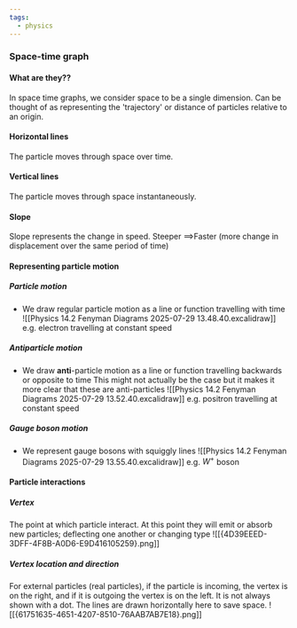 ```yaml
---
tags:
  - physics
---
```

### Space-time graph 
#### What are they??
In space time graphs, we consider space to be a single dimension. 
	Can be thought of as representing the 'trajectory' or distance of particles relative to an origin. 
#### Horizontal lines
The particle moves through space over time. 
#### Vertical lines
The particle moves through space instantaneously.
#### Slope
Slope represents the change in speed. 
	Steeper $\implies$Faster
	(more change in displacement over the same period of time)

#### Representing particle motion
##### Particle motion
- We draw regular particle motion as a line or function travelling with time
![[Physics 14.2 Fenyman Diagrams 2025-07-29 13.48.40.excalidraw]]
e.g. electron travelling at constant speed

##### Antiparticle motion
- We draw **anti**-particle motion as a line or function travelling backwards or opposite to time
	This might not actually be the case but it makes it more clear that these are anti-particles
![[Physics 14.2 Fenyman Diagrams 2025-07-29 13.52.40.excalidraw]]
e.g. positron travelling at constant speed

##### Gauge boson motion
- We represent gauge bosons with squiggly lines
![[Physics 14.2 Fenyman Diagrams 2025-07-29 13.55.40.excalidraw]]
e.g. $W^+$ boson

#### Particle interactions
##### Vertex
The point at which particle interact. 
At this point they will emit or absorb new particles; deflecting one another or changing type 
![[{4D39EEED-3DFF-4F8B-A0D6-E9D416105259}.png]]

##### Vertex location and direction
For external particles (real particles), if the particle is incoming, the vertex is on the right, and if it is outgoing the vertex is on the left. It is not always shown with a dot. The lines are drawn horizontally here to save space.
![[{61751635-4651-4207-8510-76AAB7AB7E18}.png]]